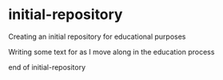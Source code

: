 initial-repository
==================

Creating an initial repository for educational purposes

Writing some text for as I move along in the education process 

end of initial-repository
